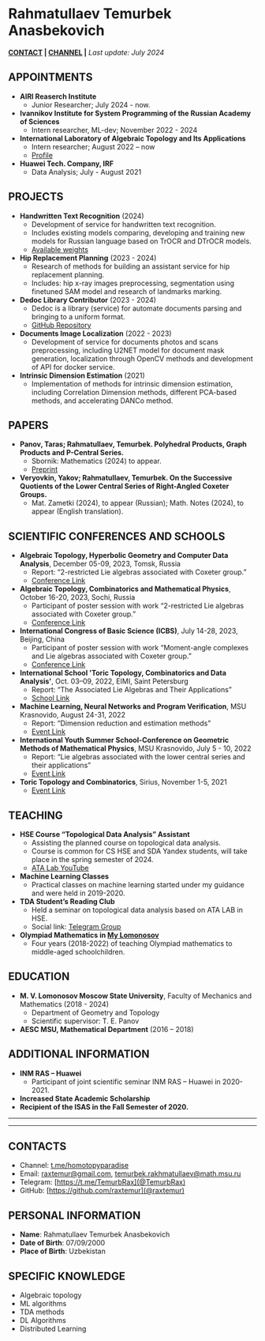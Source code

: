 # Rahmatullaev Temurbek Anasbekovich 

**[CONTACT](mailto:raxtemur@gmail.com) | [CHANNEL](t.me/homotopyparadise) |**  *Last update: July 2024* 

## APPOINTMENTS
- **AIRI Reaserch Institute**
  - Junior Researcher; July 2024 - now. 
- **Ivannikov Institute for System Programming of the Russian Academy of Sciences**
  - Intern researcher, ML-dev; November 2022 - 2024
- **International Laboratory of Algebraic Topology and Its Applications**
  - Intern researcher; August 2022 – now
  - [Profile](https://www.hse.ru/staff/trahmatullaev)
- **Huawei Tech. Company, IRF**
  - Data Analysis; July - August 2021


## PROJECTS
- **Handwritten Text Recognition** (2024)
  - Development of service for handwritten text recognition.
  - Includes existing models comparing, developing and training new models for Russian language based on TrOCR and DTrOCR models.
  - [Available weights](https://huggingface.co/raxtemur/trocr-base-ru)
- **Hip Replacement Planning** (2023 - 2024)
  - Research of methods for building an assistant service for hip replacement planning.
  - Includes: hip x-ray images preprocessing, segmentation using finetuned SAM model and research of landmarks marking.
- **Dedoc Library Contributor** (2023 - 2024)
  - Dedoc is a library (service) for automate documents parsing and bringing to a uniform format.
  - [GitHub Repository](https://github.com/ispras/dedoc/)
- **Documents Image Localization** (2022 - 2023)
  - Development of service for documents photos and scans preprocessing, including U2NET model for document mask generation, localization through OpenCV methods and development of API for docker service.
- **Intrinsic Dimension Estimation** (2021)
  - Implementation of methods for intrinsic dimension estimation, including Correlation Dimension methods, different PCA-based methods, and accelerating DANCo method.


## PAPERS
- **Panov, Taras; Rahmatullaev, Temurbek. Polyhedral Products, Graph Products and P-Central Series.**
  - Sbornik: Mathematics (2024) to appear.
  - [Preprint](https://arxiv.org/abs/2402.11556)
- **Veryovkin, Yakov; Rahmatullaev, Temurbek. On the Successive Quotients of the Lower Central Series of Right-Angled Coxeter Groups.**
  - Mat. Zametki (2024), to appear (Russian); Math. Notes (2024), to appear (English translation).


## SCIENTIFIC CONFERENCES AND SCHOOLS
- **Algebraic Topology, Hyperbolic Geometry and Computer Data Analysis**, December 05-09, 2023, Tomsk, Russia
  - Report: “2-restricted Lie algebras associated with Coxeter group.”
  - [Conference Link](https://nomc.math.tsu.ru/news/obshchie-novosti/nauchnaya-konferentsiya-algebraicheskaya-topologiya-giperbolicheskaya-geometriya-i-kompyuternyy-anal/)
- **Algebraic Topology, Combinatorics and Mathematical Physics**, October 16-20, 2023, Sochi, Russia
  - Participant of poster session with work “2-restricted Lie algebras associated with Coxeter group.”
  - [Conference Link](https://siriusmathcenter.ru/program/034w)
- **International Congress of Basic Science (ICBS)**, July 14-28, 2023, Beijing, China
  - Participant of poster session with work “Moment-angle complexes and Lie algebras associated with Coxeter group.”
  - [Conference Link](https://www.icbs.cn/)
- **International School 'Toric Topology, Combinatorics and Data Analysis'**, Oct. 03–09, 2022, EIMI, Saint Petersburg
  - Report: “The Associated Lie Algebras and Their Applications”
  - [School Link](https://cs.hse.ru/en/ata-lab/ttcda/)
- **Machine Learning, Neural Networks and Program Verification**, MSU Krasnovido, August 24-31, 2022
  - Report: “Dimension reduction and estimation methods”
  - [Event Link](https://vk.com/mm_ml_school_2022)
- **International Youth Summer School-Conference on Geometric Methods of Mathematical Physics**, MSU Krasnovido, July 5 - 10, 2022
  - Report: “Lie algebras associated with the lower central series and their applications”
  - [Event Link](http://www.dubrovinlab.msu.ru/events/school2022)
- **Toric Topology and Combinatorics**, Sirius, November 1-5, 2021
  - [Event Link](https://cs.hse.ru/en/ata-lab/ttc/)


## TEACHING
- **HSE Course “Topological Data Analysis” Assistant**
  - Assisting the planned course on topological data analysis.
  - Course is common for CS HSE and SDA Yandex students, will take place in the spring semester of 2024.
  - [ATA Lab YouTube](https://www.youtube.com/playlist?list=PL0thiIv9RYSLmZyHYCRR2lG0dYJXhagDN)
- **Machine Learning Classes**
  - Practical classes on machine learning started under my guidance and were held in 2019-2020.
- **TDA Student’s Reading Club**
  - Held a seminar on topological data analysis based on ATA LAB in HSE.
  - Social link: [Telegram Group](https://t.me/+fQmTNJUBX9I0MGJi)
- **Olympiad Mathematics in [My Lomonosov](https://my-lomonosov.ru)**
  - Four years (2018-2022) of teaching Olympiad mathematics to middle-aged schoolchildren.


## EDUCATION
- **M. V. Lomonosov Moscow State University**, Faculty of Mechanics and Mathematics (2018 - 2024)
  - Department of Geometry and Topology
  - Scientific supervisor: T. E. Panov
- **AESC MSU, Mathematical Department** (2016 – 2018)


## ADDITIONAL INFORMATION
- **INM RAS – Huawei**
  - Participant of joint scientific seminar INM RAS – Huawei in 2020-2021.
- **Increased State Academic Scholarship**
- **Recipient of the ISAS in the Fall Semester of 2020.**



---
---

## CONTACTS
- Channel: [t.me/homotopyparadise](HomotopyParadise) 
- Email: raxtemur@gmail.com, temurbek.rakhmatullaev@math.msu.ru
- Telegram: [https://t.me/TemurbRax](@TemurbRax)
- GitHub: [https://github.com/raxtemur](@raxtemur)

## PERSONAL INFORMATION
- **Name**: Rahmatullaev Temurbek Anasbekovich
- **Date of Birth**: 07/09/2000
- **Place of Birth**: Uzbekistan

## SPECIFIC KNOWLEDGE
- Algebraic topology
- ML algorithms
- TDA methods
- DL Algorithms
- Distributed Learning
